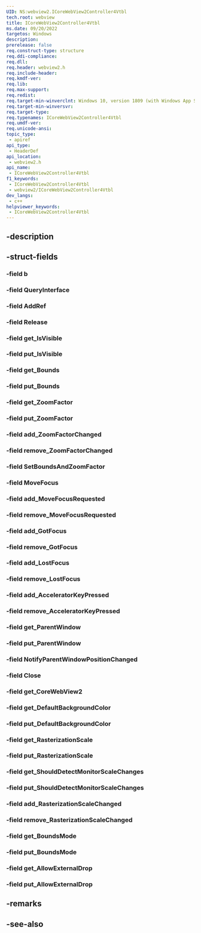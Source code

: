 ```yaml
---
UID: NS:webview2.ICoreWebView2Controller4Vtbl
tech.root: webview
title: ICoreWebView2Controller4Vtbl
ms.date: 09/20/2022
targetos: Windows
description: 
prerelease: false
req.construct-type: structure
req.ddi-compliance: 
req.dll: 
req.header: webview2.h
req.include-header: 
req.kmdf-ver: 
req.lib: 
req.max-support: 
req.redist: 
req.target-min-winverclnt: Windows 10, version 1809 (with Windows App SDK 1.1 or later)
req.target-min-winversvr: 
req.target-type: 
req.typenames: ICoreWebView2Controller4Vtbl
req.umdf-ver: 
req.unicode-ansi: 
topic_type:
 - apiref
api_type:
 - HeaderDef
api_location:
 - webview2.h
api_name:
 - ICoreWebView2Controller4Vtbl
f1_keywords:
 - ICoreWebView2Controller4Vtbl
 - webview2/ICoreWebView2Controller4Vtbl
dev_langs:
 - c++
helpviewer_keywords:
 - ICoreWebView2Controller4Vtbl
---
```


## -description

## -struct-fields

### -field b

### -field QueryInterface

### -field AddRef

### -field Release

### -field get_IsVisible

### -field put_IsVisible

### -field get_Bounds

### -field put_Bounds

### -field get_ZoomFactor

### -field put_ZoomFactor

### -field add_ZoomFactorChanged

### -field remove_ZoomFactorChanged

### -field SetBoundsAndZoomFactor

### -field MoveFocus

### -field add_MoveFocusRequested

### -field remove_MoveFocusRequested

### -field add_GotFocus

### -field remove_GotFocus

### -field add_LostFocus

### -field remove_LostFocus

### -field add_AcceleratorKeyPressed

### -field remove_AcceleratorKeyPressed

### -field get_ParentWindow

### -field put_ParentWindow

### -field NotifyParentWindowPositionChanged

### -field Close

### -field get_CoreWebView2

### -field get_DefaultBackgroundColor

### -field put_DefaultBackgroundColor

### -field get_RasterizationScale

### -field put_RasterizationScale

### -field get_ShouldDetectMonitorScaleChanges

### -field put_ShouldDetectMonitorScaleChanges

### -field add_RasterizationScaleChanged

### -field remove_RasterizationScaleChanged

### -field get_BoundsMode

### -field put_BoundsMode

### -field get_AllowExternalDrop

### -field put_AllowExternalDrop

## -remarks

## -see-also

